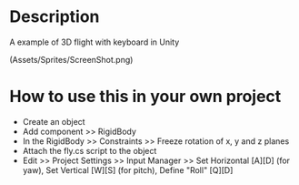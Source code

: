 # Description
A example of 3D flight with keyboard in Unity

(Assets/Sprites/ScreenShot.png)

# How to use this in your own project
* Create an object
* Add component >> RigidBody
* In the RigidBody >> Constraints >> Freeze rotation of x, y and z planes
* Attach the fly.cs script to the object
* Edit >> Project Settings >> Input Manager >> Set Horizontal [A][D] (for yaw), Set Vertical [W][S] (for pitch), Define "Roll" [Q][D]
